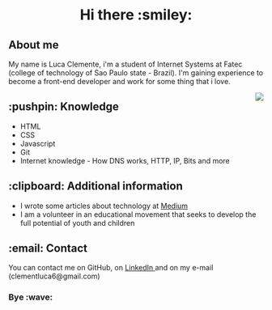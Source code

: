 <h1 align="center">Hi there  :smiley:</h1>

<div>
<h2> About me </h2>
<p>My name is Luca Clemente, i'm a student of Internet Systems at Fatec (college of technology of Sao Paulo state - Brazil). 
I'm gaining experience to become a front-end developer and work for some thing that i love.</p>
<img align="right" src="https://user-images.githubusercontent.com/5713670/87202985-820dcb80-c2b6-11ea-9f56-7ec461c497c3.gif"
</div>
  
  <div>
  <h2> :pushpin: Knowledge </h2>
    <ul>
      <li>HTML</li>
      <li>CSS</li>
      <li>Javascript</li>
      <li>Git</li>
      <li>Internet knowledge - How DNS works, HTTP, IP, Bits and more </li>
    </ul>
   </div>
    
   <div>
      <h2>:clipboard: Additional information </h2>
        <ul>
          <li>I wrote some articles about technology at <a href="https://medium.com/luca-clemente">Medium</a></li>
          <li>I am a volunteer in an educational movement that seeks to develop the full potential of youth and children</li>
        </ul>
    </div>
    
  
  <div>
    <h2> :email: Contact </h2>
      <p> You can contact me on GitHub, on <a href="https://www.linkedin.com/in/luca-clemente-366419202/">LinkedIn <a/> and on my e-mail (clementluca6@gmail.com) </p>
  </div>
  
  <h3> Bye :wave: </h3>

